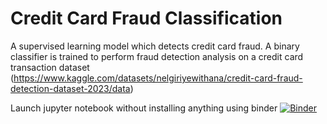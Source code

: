 # Credit Card Fraud Classification

A supervised learning model which detects credit card fraud. A binary classifier is trained to perform fraud detection analysis on a credit card transaction dataset (https://www.kaggle.com/datasets/nelgiriyewithana/credit-card-fraud-detection-dataset-2023/data)

Launch jupyter notebook without installing anything using binder
[![Binder](https://mybinder.org/badge_logo.svg)](https://mybinder.org/v2/gh/tianw52/Credit-Card-Fraud-Classification/master)

